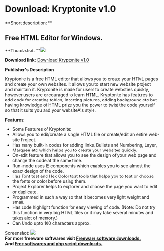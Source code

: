 # Download: Kryptonite v1.0

**Short description: **

## Free HTML Editor for Windows.

  
**Thumbshot: **![](http://www.freewarefiles.com/screenshot/kryptonitehedit_md.jpg)   
  
**Download link:** [Download Kryptonite v1.0](http://freesoftwares.boysofts.com/Kryptonite-V_program_39044.html)  
  

**Publisher's Description**  
  

Kryptonite is a free HTML editor that allows you to create your HTML pages and
create your own websites. It allows you to start new website project and
maintain it. Kryptonite is made for users to create websties quickly, however
users are encouraged to learn HTML. Kryptonite has features to add code for
creating tables, inserting pictures, adding background etc but having
knowledge of HTML prize you the power to twist the code yourself so that it
suits you and your websiteA's style.

**Features:**

  * Some Features of Kryptonite: 
  * Allows you to edit/create a single HTML file or create/edit an entire web-site Project. 
  * Has many built-in codes for adding links, Bullets and Numbering, Layer, Marquee etc which helps you to create your websites quickly. 
  * On-edit feature that allows you to see the design of your web page and change the code at the same time. 
  * Run-mode uses IE components which enables you to see almost the exact design of the code. 
  * Has Font test and Hex Color test tools that helps you to test or choose the fonts or color before using them. 
  * Project Explorer helps to explorer and choose the page you want to edit or duplicate. 
  * Programmed in such a way so that it becomes very light weight and small. 
  * Has code highlight function for easy viewing of code. (Note: Do not try this function in very big HTML files or it may take several minutes and takes alot of memory.) 
  * Can Undo upto 100 characters approx. 

  
  
Screenshot: ![](http://www.freewarefiles.com/screenshot/kryptonitehedit.jpg)  
**For more freeware softwares visit [Freeware software downloads.](http://freesoftwares.boysofts.com/)**   
**And [Free softwares and php script downloads.](http://www.boysofts.com/)**

